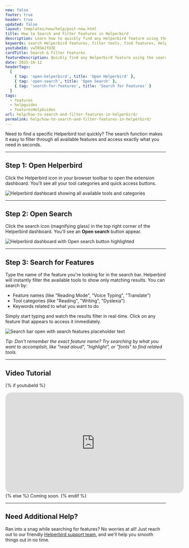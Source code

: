 ```yaml
---
new: false
footer: true
header: true
updated: false
layout: templates/new/help/post-new.html
title: How to Search and Filter Features in Helperbird
description: Learn how to quickly find any Helperbird feature using the search function. Filter through all available tools to access what you need instantly.
keywords: search Helperbird features, filter tools, find features, Helperbird search, quick access, feature finder, search tools, Helperbird navigation, Chrome extension search
youtubeId: vwT8SAJfU3E
cardTitle: Search & Filter Features
featureDescription: Quickly find any Helperbird feature using the search function. Simply type what you're looking for and instantly filter through all available tools.
date: 2025-10-12
headerTags:
  [
    { tag: 'open-helperbird', title: 'Open Helperbird' },
    { tag: 'open-search', title: 'Open Search' },
    { tag: 'search-for-features', title: 'Search for Features' }
  ]
tags:
  - features
  - helpguides
  - featuresHelpGuides
url: help/how-to-search-and-filter-features-in-helperbird/
permalink: help/how-to-search-and-filter-features-in-helperbird/
---
```


Need to find a specific Helperbird tool quickly? The search function makes it easy to filter through all available features and access exactly what you need in seconds.

---

## Step 1: Open Helperbird

Click the Helperbird icon in your browser toolbar to open the extension dashboard. You'll see all your tool categories and quick access buttons.

![Helperbird dashboard showing all available tools and categories](Screenshot_2025-10-12_at_12_28_53_PM.png)

---

## Step 2: Open Search

Click the search icon (magnifying glass) in the top right corner of the Helperbird dashboard. You'll see an **Open search** button appear.

![Helperbird dashboard with Open search button highlighted](Screenshot_2025-10-12_at_12_29_36_PM.png)

---

## Step 3: Search for Features

Type the name of the feature you're looking for in the search bar. Helperbird will instantly filter the available tools to show only matching results. You can search by:

- Feature names (like "Reading Mode", "Voice Typing", "Translate")
- Tool categories (like "Reading", "Writing", "Dyslexia")
- Keywords related to what you want to do

Simply start typing and watch the results filter in real-time. Click on any feature that appears to access it immediately.

![Search bar open with search features placeholder text](Screenshot_2025-10-12_at_12_29_32_PM.png)

*Tip: Don't remember the exact feature name? Try searching by what you want to accomplish, like "read aloud", "highlight", or "fonts" to find related tools.*

---

## Video Tutorial

{% if youtubeId %}
<iframe
  width="560"
  height="315"
  src="https://www.youtube.com/embed/{{youtubeId}}"
  title="YouTube video player"
  frameborder="0"
  allow="accelerometer; autoplay; clipboard-write; encrypted-media; gyroscope; picture-in-picture; web-share"
  allowfullscreen
  style="border-radius: 19px;"
></iframe>
{% else %}
Coming soon.
{% endif %}

---

## Need Additional Help?

Ran into a snag while searching for features? No worries at all! Just reach out to our friendly [Helperbird support team](/support/), and we'll help you smooth things out in no time.
